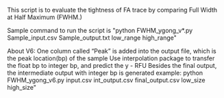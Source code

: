 This script is to evaluate the tightness of FA trace by comparing Full Width at Half Maximum (FWHM.) 

Sample command to run the script is "python FWHM_ygong_v*.py Sample_input.csv Sample_output.txt low_range high_range"

About V6:
One column called “Peak” is added into the output file, which is the peak location(bp) of the sample
Use interpolation package to transfer the float bp to integer bp, and predict the y - RFU
Besides the final output, the intermediate output with integer bp is generated
example: python FWHM_ygong_v6.py input.csv int_output.csv final_output.csv low_size high_size" 
